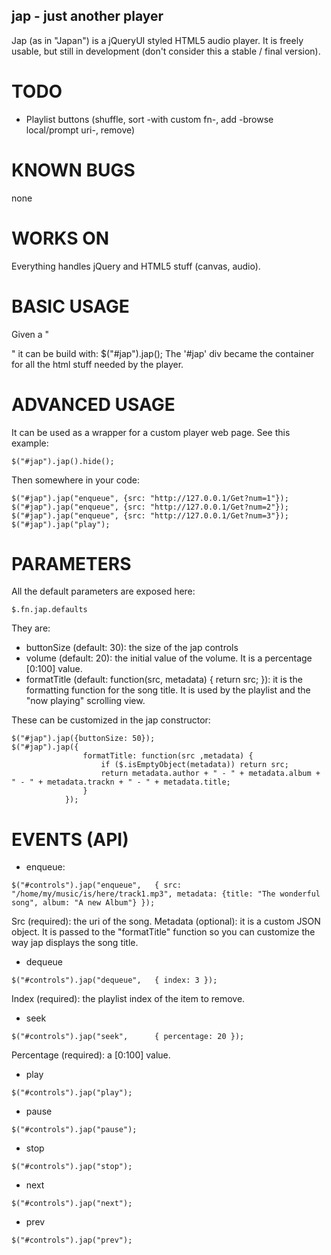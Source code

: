 ## jap - just another player

Jap (as in "Japan") is a jQueryUI styled HTML5 audio player. It is freely usable, but
still in development (don't consider this a stable / final version).

# TODO
- Playlist buttons (shuffle, sort -with custom fn-, add -browse local/prompt uri-, remove)

# KNOWN BUGS
none

# WORKS ON
Everything handles jQuery and HTML5 stuff (canvas, audio).


# BASIC USAGE
Given a "<div id='jap'></div>" it can be build with:
$("#jap").jap();
The '#jap' div became the container for all the html stuff needed by the player.


# ADVANCED USAGE
It can be used as a wrapper for a custom player web page.
See this example:
```
$("#jap").jap().hide();
```
Then somewhere in your code:
```
$("#jap").jap("enqueue", {src: "http://127.0.0.1/Get?num=1"});
$("#jap").jap("enqueue", {src: "http://127.0.0.1/Get?num=2"});
$("#jap").jap("enqueue", {src: "http://127.0.0.1/Get?num=3"});
$("#jap").jap("play");
```

# PARAMETERS
All the default parameters are exposed here:
```
$.fn.jap.defaults
```
They are:
- buttonSize (default: 30): the size of the jap controls
- volume (default: 20): the initial value of the volume. It is a percentage [0:100] value.
- formatTitle (default: function(src, metadata) { return src; }): it is the formatting function for the song title. It is
used by the playlist and the "now playing" scrolling view.

These can be customized in the jap constructor:
```
$("#jap").jap({buttonSize: 50});
$("#jap").jap({
				formatTitle: function(src ,metadata) {	
					if ($.isEmptyObject(metadata)) return src;
					return metadata.author + " - " + metadata.album + " - " + metadata.trackn + " - " + metadata.title;
				}
			});
```

# EVENTS (API)
- enqueue:
```
$("#controls").jap("enqueue", 	{ src: "/home/my/music/is/here/track1.mp3", metadata: {title: "The wonderful song", album: "A new Album"} });
```
Src (required): the uri of the song.
Metadata (optional): it is a custom JSON object. It is passed to the "formatTitle" function so you can customize the way jap displays the song title.
- dequeue
```
$("#controls").jap("dequeue", 	{ index: 3 });
```
Index (required): the playlist index of the item to remove.
- seek
```
$("#controls").jap("seek", 		{ percentage: 20 });
```
Percentage (required): a [0:100] value.
- play
```
$("#controls").jap("play");
```
- pause
```
$("#controls").jap("pause");
```
- stop
```
$("#controls").jap("stop");
```
- next
```
$("#controls").jap("next");
```
- prev
```
$("#controls").jap("prev");
```
